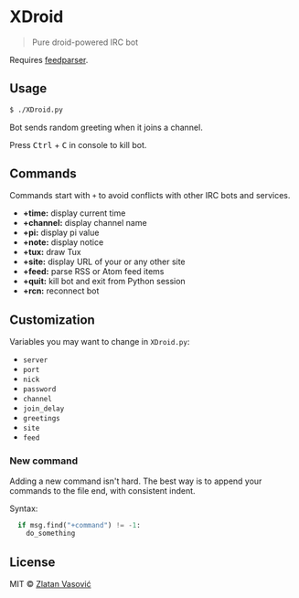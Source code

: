 # XDroid

> Pure droid-powered IRC bot

Requires [feedparser](http://code.google.com/p/feedparser/).

## Usage

```bash
$ ./XDroid.py
```

Bot sends random greeting when it joins a channel.

Press <kbd>Ctrl</kbd> + <kbd>C</kbd> in console to kill bot.

## Commands

Commands start with `+` to avoid conflicts with other IRC bots and services.

* **+time:** display current time
* **+channel:** display channel name
* **+pi:** display pi value
* **+note:** display notice
* **+tux:** draw Tux
* **+site:** display URL of your or any other site
* **+feed:** parse RSS or Atom feed items
* **+quit:** kill bot and exit from Python session
* **+rcn:** reconnect bot

## Customization

Variables you may want to change in `XDroid.py`:

* `server`
* `port`
* `nick`
* `password`
* `channel`
* `join_delay`
* `greetings`
* `site`
* `feed`

### New command

Adding a new command isn't hard. The best way is to append your commands to the
file end, with consistent indent.

Syntax:

```python
  if msg.find("+command") != -1:
    do_something
```

## License

MIT &copy; [Zlatan Vasović](https://github.com/ZDroid)